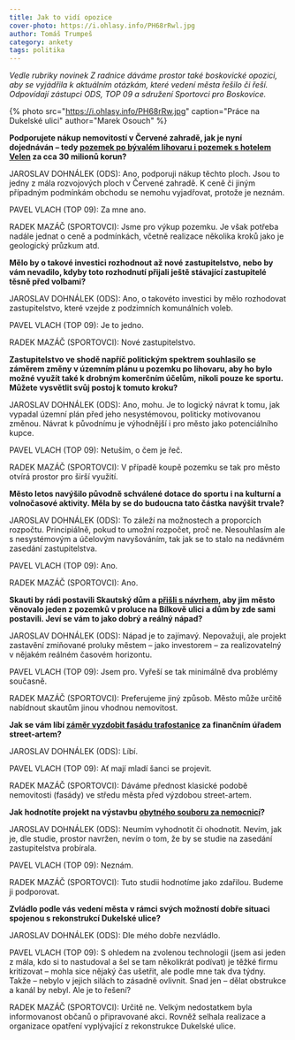 ```yaml
---
title: Jak to vidí opozice
cover-photo: https://i.ohlasy.info/PH68rRwl.jpg
author: Tomáš Trumpeš
category: ankety
tags: politika
---
```


*Vedle rubriky novinek Z radnice dáváme prostor také boskovické opozici, aby se vyjádřila k aktuálním otázkám, které vedení města řešilo či řeší. Odpovídají zástupci ODS, TOP 09 a sdružení Sportovci pro Boskovice.*

{% photo src="https://i.ohlasy.info/PH68rRw.jpg" caption="Práce na Dukelské ulici" author="Marek Osouch" %}

**Podporujete nákup nemovitostí v Červené zahradě, jak je nyní dojednáván – tedy [pozemek po bývalém lihovaru i pozemek s hotelem Velen](http://www.ohlasy.info/clanky/2018/03/velen-prodej.html) za cca 30 milionů korun?**

JAROSLAV DOHNÁLEK (ODS): Ano, podporuji nákup těchto ploch. Jsou to jedny z mála rozvojových ploch v Červené zahradě. K ceně či jiným případným podmínkám obchodu se nemohu vyjadřovat, protože je neznám.

PAVEL VLACH (TOP 09): Za mne ano.

RADEK MAZÁČ (SPORTOVCI): Jsme pro výkup pozemku. Je však potřeba nadále jednat o ceně a podmínkách, včetně realizace několika kroků jako je geologický průzkum atd.

**Mělo by o takové investici rozhodnout až nové zastupitelstvo, nebo by vám nevadilo, kdyby toto rozhodnutí přijali ještě stávající zastupitelé těsně před volbami?**

JAROSLAV DOHNÁLEK (ODS): Ano, o takovéto investici by mělo rozhodovat zastupitelstvo, které vzejde z podzimních komunálních voleb.

PAVEL VLACH (TOP 09): Je to jedno.

RADEK MAZÁČ (SPORTOVCI): Nové zastupitelstvo.

**Zastupitelstvo ve shodě napříč politickým spektrem souhlasilo se záměrem změny v územním plánu u pozemku po lihovaru, aby ho bylo možné využít také k drobným komerčním účelům, nikoli pouze ke sportu. Můžete vysvětlit svůj postoj k tomuto kroku?**

JAROSLAV DOHNÁLEK (ODS): Ano, mohu. Je to logický návrat k tomu, jak vypadal územní plán před jeho nesystémovou, politicky motivovanou změnou. Návrat k původnímu je výhodnější i pro město jako potenciálního kupce.

PAVEL VLACH (TOP 09): Netuším, o čem je řeč.

RADEK MAZÁČ (SPORTOVCI): V případě koupě pozemku se tak pro město otvírá prostor pro širší využití.

**Město letos navýšilo původně schválené dotace do sportu i na kulturní a volnočasové aktivity. Měla by se do budoucna tato částka navýšit trvale?**

JAROSLAV DOHNÁLEK (ODS): To záleží na možnostech a proporcích rozpočtu. Principiálně, pokud to umožní rozpočet, proč ne. Nesouhlasím ale s nesystémovým a účelovým navyšováním, tak jak se to stalo na nedávném zasedání zastupitelstva.

PAVEL VLACH (TOP 09): Ano.

RADEK MAZÁČ (SPORTOVCI): Ano.

**Skauti by rádi postavili Skautský dům a [přišli s návrhem](http://www.ohlasy.info/clanky/2018/02/rozhovor-skauti.html), aby jim město věnovalo jeden z pozemků v proluce na Bílkově ulici a dům by zde sami postavili. Jeví se vám to jako dobrý a reálný nápad?**

JAROSLAV DOHNÁLEK (ODS): Nápad je to zajímavý. Nepovažuji, ale projekt zastavění zmiňované proluky městem – jako investorem – za realizovatelný v nějakém reálném časovém horizontu.

PAVEL VLACH (TOP 09): Jsem pro. Vyřeší se tak minimálně dva problémy současně.

RADEK MAZÁČ (SPORTOVCI): Preferujeme jiný způsob. Město může určitě nabídnout skautům jinou vhodnou nemovitost.

**Jak se vám líbí [záměr vyzdobit fasádu trafostanice](http://www.ohlasy.info/clanky/2018/05/vyzdoba-trafa.html) za finančním úřadem street-artem?**

JAROSLAV DOHNÁLEK (ODS): Líbí.

PAVEL VLACH (TOP 09): Ať mají mladí šanci se projevit.

RADEK MAZÁČ (SPORTOVCI): Dáváme přednost klasické podobě nemovitosti (fasády) ve středu města před výzdobou street-artem. 

**Jak hodnotíte projekt na výstavbu [obytného souboru za nemocnicí](http://www.boskovice.cz/urbanisticka-studie-obytneho-souboru-za-nemocnici/d-29907)?**

JAROSLAV DOHNÁLEK (ODS): Neumím vyhodnotit či ohodnotit. Nevím, jak je, dle studie, prostor navržen, nevím o tom, že by se studie na zasedání zastupitelstva probírala. 

PAVEL VLACH (TOP 09): Neznám.

RADEK MAZÁČ (SPORTOVCI): Tuto studii hodnotíme jako zdařilou. Budeme ji podporovat.

**Zvládlo podle vás vedení města v rámci svých možností dobře situaci spojenou s rekonstrukcí Dukelské ulice?**

JAROSLAV DOHNÁLEK (ODS): Dle mého dobře nezvládlo.

PAVEL VLACH (TOP 09): S ohledem na zvolenou technologii (jsem asi jeden z mála, kdo si to nastudoval a šel se tam několikrát podívat) je těžké firmu kritizovat – mohla sice nějaký čas ušetřit, ale podle mne tak dva týdny. Takže – nebylo v jejich silách to zásadně ovlivnit. Snad jen – dělat obstrukce a kanál by nebyl. Ale je to řešení?

RADEK MAZÁČ (SPORTOVCI): Určitě ne. Velkým nedostatkem byla informovanost občanů o připravované akci. Rovněž selhala realizace a organizace opatření vyplývající z rekonstrukce Dukelské ulice.
